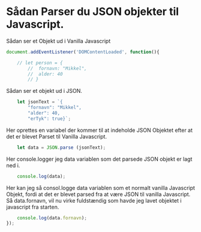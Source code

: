 # Sådan Parser du JSON objekter til Javascript.

Sådan ser et Objekt ud i Vanilla Javascript

```javascript
document.addEventListener('DOMContentLoaded', function(){

	// let person = {
		// 	fornavn: "Mikkel",
		// 	alder: 40
		// }
```
Sådan ser et objekt ud i JSON.

```javascript
	let jsonText = `{
		"fornavn": "Mikkel",
		"alder": 40,
		"erTyk": true}`;
```
Her oprettes en variabel der kommer til at indeholde JSON Objektet efter at det er blevet Parset til Vanilla Javascript.
```javascript
	let data = JSON.parse (jsonText);
```
Her console.logger jeg data variablen som det parsede JSON objekt er lagt ned i.
```javascript
	console.log(data);
```
Her kan jeg så consol.logge data variablen som et normalt vanilla Javascript Objekt, fordi at det er blevet parsed fra at være JSON til vanilla Javascript. Så data.fornavn, vil nu virke fuldstændig som havde jeg lavet objektet i javascript fra starten.
```javascript
	console.log(data.fornavn);
});
```